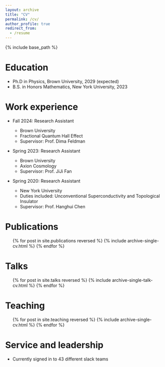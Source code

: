 ```yaml
---
layout: archive
title: "CV"
permalink: /cv/
author_profile: true
redirect_from:
  - /resume
---
```


{% include base_path %}

Education
======
* Ph.D in Physics, Brown University, 2029 (expected)
* B.S. in Honors Mathematics, New York University, 2023

Work experience
======
* Fall 2024: Research Assistant
  * Brown University
  * Fractional Quantum Hall Effect
  * Supervisor: Prof. Dima Feldman

* Spring 2023: Research Assistant
  * Brown University
  * Axion Cosmology
  * Supervisor: Prof. JiJi Fan

* Spring 2020: Research Assistant
  * New York University
  * Duties included: Unconventional Superconductivity and Topological Insulator
  * Supervisor: Prof. Hanghui Chen

Publications
======
  <ul>{% for post in site.publications reversed %}
    {% include archive-single-cv.html %}
  {% endfor %}</ul>
  
Talks
======
  <ul>{% for post in site.talks reversed %}
    {% include archive-single-talk-cv.html  %}
  {% endfor %}</ul>
  
Teaching
======
  <ul>{% for post in site.teaching reversed %}
    {% include archive-single-cv.html %}
  {% endfor %}</ul>
  
Service and leadership
======
* Currently signed in to 43 different slack teams
